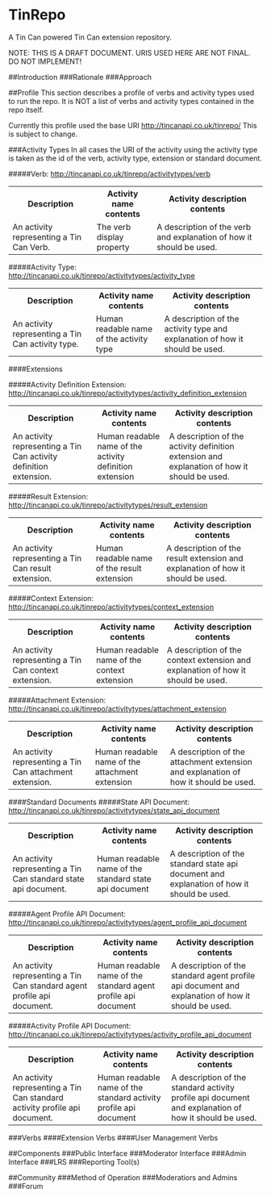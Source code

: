 TinRepo
=======

A Tin Can powered Tin Can extension repository.

NOTE: THIS IS A DRAFT DOCUMENT. URIS USED HERE ARE NOT FINAL. DO NOT IMPLEMENT!


##Introduction
###Rationale
###Approach

##Profile
This section describes a profile of verbs and activity types used to run the repo. 
It is NOT a list of verbs and activity types contained in the repo itself. 

Currently this profile used the base URI http://tincanapi.co.uk/tinrepo/ This is subject to change. 

###Activity Types
In all cases the URI of the activity using the activity type is taken as the id of the verb, activity type, 
extension or standard document. 

#####Verb: http://tincanapi.co.uk/tinrepo/activitytypes/verb
<table>
  <tr>
    <th>Description</th>
    <th>Activity name contents</th><th>Activity description contents</th>
  </tr>
  <tr>
    <td>An activity representing a Tin Can Verb.</td>
    <td>The verb display property</td>
    <td>A description of the verb and explanation of how it should be used.</td>
  </tr>
</table>


#####Activity Type: http://tincanapi.co.uk/tinrepo/activitytypes/activity_type
<table>
  <tr>
    <th>Description</th>
    <th>Activity name contents</th><th>Activity description contents</th>
  </tr>
  <tr>
    <td>An activity representing a Tin Can activity type.</td>
    <td>Human readable name of the activity type</td>
    <td>A description of the activity type and explanation of how it should be used.</td>
  </tr>
</table>
####Extensions

#####Activity Definition Extension: http://tincanapi.co.uk/tinrepo/activitytypes/activity_definition_extension
<table>
  <tr>
    <th>Description</th>
    <th>Activity name contents</th><th>Activity description contents</th>
  </tr>
  <tr>
    <td>An activity representing a Tin Can activity definition extension.</td>
    <td>Human readable name of the activity definition extension</td>
    <td>A description of the activity definition extension and explanation of how it should be used.</td>
  </tr>
</table>


#####Result Extension: http://tincanapi.co.uk/tinrepo/activitytypes/result_extension
<table>
  <tr>
    <th>Description</th>
    <th>Activity name contents</th><th>Activity description contents</th>
  </tr>
  <tr>
    <td>An activity representing a Tin Can result extension.</td>
    <td>Human readable name of the result extension</td>
    <td>A description of the result extension and explanation of how it should be used.</td>
  </tr>
</table>

#####Context Extension: http://tincanapi.co.uk/tinrepo/activitytypes/context_extension
<table>
  <tr>
    <th>Description</th>
    <th>Activity name contents</th><th>Activity description contents</th>
  </tr>
  <tr>
    <td>An activity representing a Tin Can context extension.</td>
    <td>Human readable name of the context extension</td>
    <td>A description of the context extension and explanation of how it should be used.</td>
  </tr>
</table>

#####Attachment Extension: http://tincanapi.co.uk/tinrepo/activitytypes/attachment_extension
<table>
  <tr>
    <th>Description</th>
    <th>Activity name contents</th><th>Activity description contents</th>
  </tr>
  <tr>
    <td>An activity representing a Tin Can attachment extension.</td>
    <td>Human readable name of the attachment extension</td>
    <td>A description of the attachment extension and explanation of how it should be used.</td>
  </tr>
</table>


####Standard Documents
#####State API Document: http://tincanapi.co.uk/tinrepo/activitytypes/state_api_document
<table>
  <tr>
    <th>Description</th>
    <th>Activity name contents</th><th>Activity description contents</th>
  </tr>
  <tr>
    <td>An activity representing a Tin Can standard state api document.</td>
    <td>Human readable name of the standard state api document</td>
    <td>A description of the standard state api document and explanation of how it should be used.</td>
  </tr>
</table>

#####Agent Profile API Document: http://tincanapi.co.uk/tinrepo/activitytypes/agent_profile_api_document
<table>
  <tr>
    <th>Description</th>
    <th>Activity name contents</th><th>Activity description contents</th>
  </tr>
  <tr>
    <td>An activity representing a Tin Can standard agent profile api document.</td>
    <td>Human readable name of the standard agent profile api document</td>
    <td>A description of the standard agent profile api document and explanation of how it should be used.</td>
  </tr>
</table>

#####Activity Profile API Document: http://tincanapi.co.uk/tinrepo/activitytypes/activity_profile_api_document
<table>
  <tr>
    <th>Description</th>
    <th>Activity name contents</th><th>Activity description contents</th>
  </tr>
  <tr>
    <td>An activity representing a Tin Can standard activity profile api document.</td>
    <td>Human readable name of the standard activity profile api document</td>
    <td>A description of the standard activity profile api document and explanation of how it should be used.</td>
  </tr>
</table>

###Verbs
####Extension Verbs
####User Management Verbs

##Components
###Public Interface
###Moderator Interface
###Admin Interface
###LRS
###Reporting Tool(s)

##Community
###Method of Operation
###Moderatiors and Admins
###Forum
